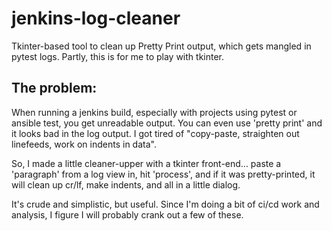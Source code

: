 # jenkins-log-cleaner

Tkinter-based tool to clean up Pretty Print output, which gets mangled in pytest logs.  Partly, this is for me to play with tkinter.

The problem:
------------
When running a jenkins build, especially with projects using pytest or ansible test, you get unreadable output.  You can even use 'pretty print' and it looks bad in the log output.  I got tired of "copy-paste, straighten out linefeeds, work on indents in data".

So, I made a little cleaner-upper with a tkinter front-end... paste a 'paragraph' from a log view in, hit 'process', and if it was pretty-printed, it will clean up cr/lf, make indents, and all in a little dialog.

It's crude and simplistic, but useful.  Since I'm doing a bit of ci/cd work and analysis, I figure I will probably crank out a few of these.



